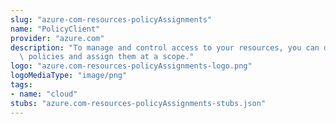 ```yaml
---
slug: "azure-com-resources-policyAssignments"
name: "PolicyClient"
provider: "azure.com"
description: "To manage and control access to your resources, you can define customized\
  \ policies and assign them at a scope."
logo: "azure.com-resources-policyAssignments-logo.png"
logoMediaType: "image/png"
tags:
- name: "cloud"
stubs: "azure.com-resources-policyAssignments-stubs.json"
---
```

